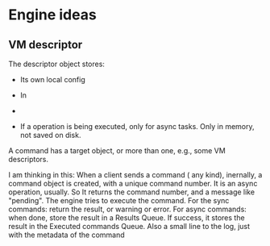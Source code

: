 # Engine ideas
## VM descriptor

The descriptor object stores:
 - Its own local config
 - In 
 -

 - If a operation is being executed, only for async tasks. Only in memory, not saved on disk.
 


A command has a target object, or more than one, e.g., some VM descriptors.



I am thinking in this: When a client sends a command ( any kind), inernally, a command object is created, with a unique command number. It is an async operation, usually. So It returns the command number, and a message like "pending". The engine tries to execute the command.
For the sync commands: return the result, or warning or error.
For async commands: when done, store the result in a Results Queue.
 If success, it stores the result in the Executed commands Queue. Also a small line to the log, just with the metadata of the command